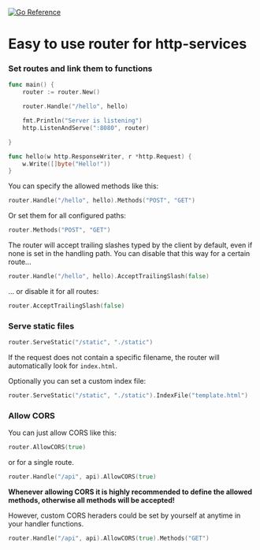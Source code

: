 [![Go Reference](https://pkg.go.dev/badge/github.com/floscodes/go-http-router.svg)](https://pkg.go.dev/github.com/floscodes/go-http-router)
# Easy to use router for http-services 

### Set routes and link them to functions

```go
func main() {
	router := router.New()

	router.Handle("/hello", hello)

	fmt.Println("Server is listening")
	http.ListenAndServe(":8080", router)

}

func hello(w http.ResponseWriter, r *http.Request) {
    w.Write([]byte("Hello!"))
}
```

You can specify the allowed methods like this:
```go
router.Handle("/hello", hello).Methods("POST", "GET")
```

Or set them for all configured paths:
```go
router.Methods("POST", "GET")
```

The router will accept trailing slashes typed by the client by default, even if none is set in the handling path.
You can disable that this way for a certain route...
```go
router.Handle("/hello", hello).AcceptTrailingSlash(false)
```
... or disable it for all routes:
```go
router.AcceptTrailingSlash(false)
```

### Serve static files

```go
router.ServeStatic("/static", "./static")
```

If the request does not contain a specific filename, the router will automatically look for `index.html`.

Optionally you can set a custom index file:
```go
router.ServeStatic("/static", "./static").IndexFile("template.html")
```

### Allow CORS

You can just allow CORS like this:
```go
router.AllowCORS(true)
```

or for a single route.
```go
router.Handle("/api", api).AllowCORS(true)
```

**Whenever allowing CORS it is highly recommended to define the allowed methods, otherwise all methods will be accepted!**

However, custom CORS heraders could be set by yourself at anytime in your handler functions.

```go
router.Handle("/api", api).AllowCORS(true).Methods("GET")
```
